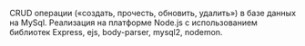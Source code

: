 CRUD операции («создать, прочесть, обновить, удалить») в базе данных на MySql. Реализация на платформе Node.js с использованием 
библиотек Express, ejs, body-parser, mysql2, nodemon.
